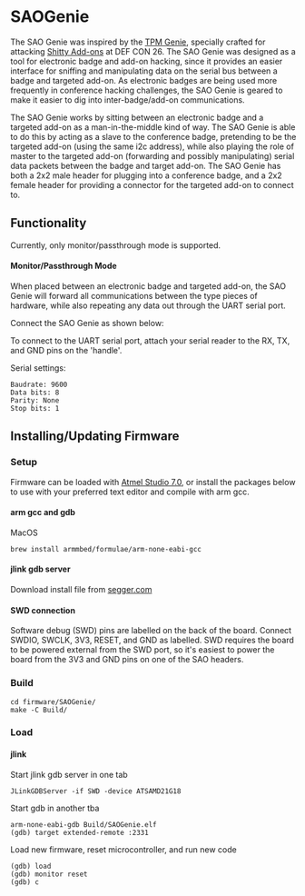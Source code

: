 # SAOGenie

The SAO Genie was inspired by the [TPM Genie](https://github.com/nccgroup/TPMGenie), specially crafted for attacking [Shitty Add-ons](https://hackaday.com/2018/06/21/this-is-the-year-conference-badges-get-their-own-badges/) at DEF CON 26. The SAO Genie was designed as a tool for electronic badge and add-on hacking, since it provides an easier interface for sniffing and manipulating data on the serial bus between a badge and targeted add-on. As electronic badges are being used more frequently in conference hacking challenges, the SAO Genie is geared to make it easier to dig into inter-badge/add-on communications.

The SAO Genie works by sitting between an electronic badge and a targeted add-on as a man-in-the-middle kind of way. The SAO Genie is able to do this by acting as a slave to the conference badge, pretending to be the targeted add-on (using the same i2c address), while also playing the role of master to the targeted add-on (forwarding and possibly manipulating) serial data packets between the badge and target add-on. The SAO Genie has both a 2x2 male header for plugging into a conference badge, and a 2x2 female header for providing a connector for the targeted add-on to connect to.

## Functionality

Currently, only monitor/passthrough mode is supported.

#### Monitor/Passthrough Mode

When placed between an electronic badge and targeted add-on, the SAO Genie will forward all communications between the type pieces of hardware, while also repeating any data out through the UART serial port.

Connect the SAO Genie as shown below:



To connect to the UART serial port, attach your serial reader to the RX, TX, and GND pins on the 'handle'.

Serial settings:

```
Baudrate: 9600
Data bits: 8
Parity: None
Stop bits: 1
```

## Installing/Updating Firmware

### Setup

Firmware can be loaded with [Atmel Studio 7.0](https://www.microchip.com/mplab/avr-support/atmel-studio-7), or install the packages below to use with your preferred text editor and compile with arm gcc.

#### arm gcc and gdb

MacOS

```
brew install armmbed/formulae/arm-none-eabi-gcc
```

#### jlink gdb server

Download install file from [segger.com](https://www.segger.com/products/debug-probes/j-link/tools/j-link-gdb-server/about-j-link-gdb-server/)

#### SWD connection

Software debug (SWD) pins are labelled on the back of the board. Connect SWDIO, SWCLK, 3V3, RESET, and GND as labelled. SWD requires the board to be powered external from the SWD port, so it's easiest to power the board from the 3V3 and GND pins on one of the SAO headers.

### Build

```
cd firmware/SAOGenie/
make -C Build/
```

### Load

#### jlink

Start jlink gdb server in one tab

```
JLinkGDBServer -if SWD -device ATSAMD21G18
```

Start gdb in another tba

```
arm-none-eabi-gdb Build/SAOGenie.elf
(gdb) target extended-remote :2331
```

Load new firmware, reset microcontroller, and run new code

```
(gdb) load
(gdb) monitor reset
(gdb) c
```
